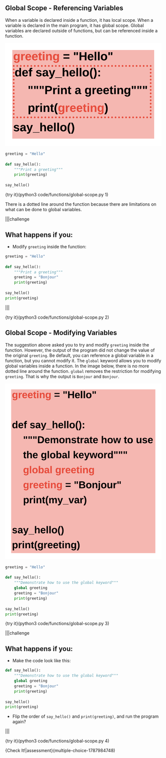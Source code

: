 ## Global Scope - Referencing Variables

When a variable is declared inside a function, it has local scope. When a variable is declared in the main program, it has global scope. Global variables are declared outside of functions, but can be referenced inside a function.

![Global Scope 1](.guides/images/global-scope1.png)

```python
greeting = "Hello"

def say_hello():
    """Print a greeting"""
    print(greeting)

say_hello()
```

{try it}(python3 code/functions/global-scope.py 1)

There is a dotted line around the function because there are limitations on what can be done to global variables. 

|||challenge
## What happens if you:
* Modify `greeting` inside the function:
```python
greeting = "Hello"

def say_hello():
    """Print a greeting"""
    greeting = "Bonjour"
    print(greeting)

say_hello()
print(greeting)
```

|||

{try it}(python3 code/functions/global-scope.py 2)


## Global Scope - Modifying Variables

The suggestion above asked you to try and modify `greeting` inside the function. However, the output of the program did not change the value of the original `greeting`. Be default, you can reference a global variable in a function, but you cannot modify it. The `global` keyword allows you to modify global variables inside a function. In the image below, there is no more dotted line around the function. `global` removes the restriction for modifying `greeting`. That is why the output is `Bonjour` and `Bonjour`.

![Global Scope 2](.guides/images/global-scope2.png)

```python
greeting = "Hello"

def say_hello():
    """Demonstrate how to use the global keyword"""
    global greeting
    greeting = "Bonjour"
    print(greeting)

say_hello()
print(greeting)
```

{try it}(python3 code/functions/global-scope.py 3)

|||challenge
## What happens if you:
* Make the code look like this:
```python
def say_hello():
    """Demonstrate how to use the global keyword"""
    global greeting
    greeting = "Bonjour"
    print(greeting)

say_hello()
print(greeting)
```
* Flip the order of `say_hello()` and `print(greeting)`, and run the program again?

|||

{try it}(python3 code/functions/global-scope.py 4)

{Check It!|assessment}(multiple-choice-1787984748)
